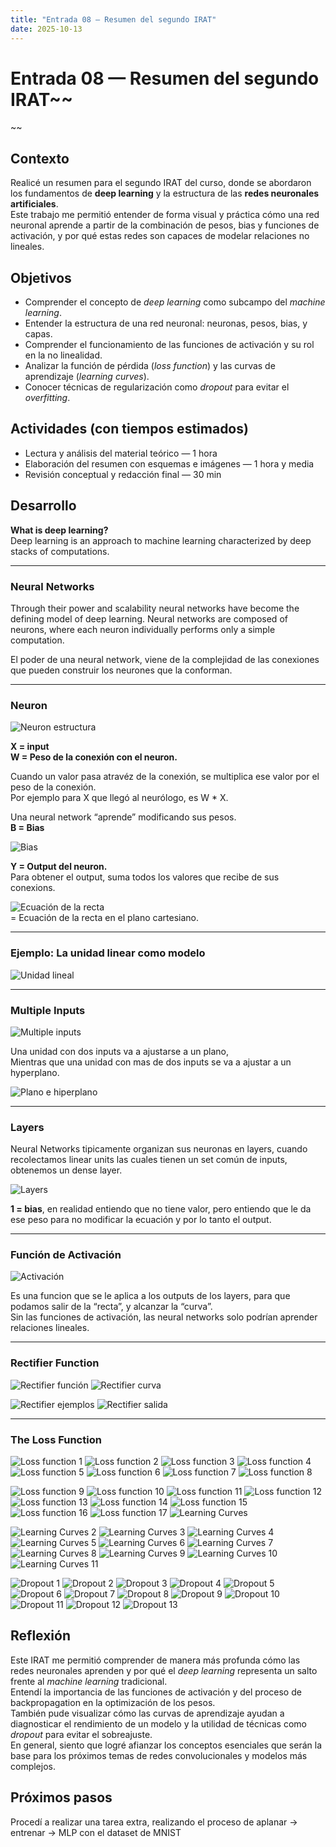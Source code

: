 ```yaml
---
title: "Entrada 08 — Resumen del segundo IRAT"
date: 2025-10-13
---
```


# Entrada 08 — Resumen del segundo IRAT~~
~~

## Contexto
Realicé un resumen para el segundo IRAT del curso, donde se abordaron los fundamentos de **deep learning** y la estructura de las **redes neuronales artificiales**.  
Este trabajo me permitió entender de forma visual y práctica cómo una red neuronal aprende a partir de la combinación de pesos, bias y funciones de activación, y por qué estas redes son capaces de modelar relaciones no lineales.

## Objetivos
- Comprender el concepto de *deep learning* como subcampo del *machine learning*.  
- Entender la estructura de una red neuronal: neuronas, pesos, bias, y capas.  
- Comprender el funcionamiento de las funciones de activación y su rol en la no linealidad.  
- Analizar la función de pérdida (*loss function*) y las curvas de aprendizaje (*learning curves*).  
- Conocer técnicas de regularización como *dropout* para evitar el *overfitting*.  

## Actividades (con tiempos estimados)
- Lectura y análisis del material teórico — 1 hora  
- Elaboración del resumen con esquemas e imágenes — 1 hora y media  
- Revisión conceptual y redacción final — 30 min  

## Desarrollo

**What is deep learning?**  
Deep learning is an approach to machine learning characterized by deep stacks of computations.

---

### Neural Networks
Through their power and scalability neural networks have become the defining model of deep learning. Neural networks are composed of neurons, where each neuron individually performs only a simple computation.   

El poder de una neural network, viene de la complejidad de las conexiones que pueden construir los neurones que la conforman.

---

### Neuron
![Neuron estructura](../assets/foto1ResumenIrat2.png)

**X = input**  
**W = Peso de la conexión con el neuron.**

Cuando un valor pasa atravéz de la conexión, se multiplica ese valor por el peso de la conexión.  
Por ejemplo para X que llegó al neurólogo, es W * X.  

Una neural network “aprende” modificando sus pesos.  
**B = Bias**

![Bias](../assets/foto2ResumenIrat2.png)

**Y = Output del neuron.**  
Para obtener el output, suma todos los valores que recibe de sus conexions.  

![Ecuación de la recta](../assets/foto3ResumenIrat2.png)  
= Ecuación de la recta en el plano cartesiano.

---

### Ejemplo: La unidad linear como modelo
![Unidad lineal](../assets/foto4ResumenIrat2.png)

---

### Multiple Inputs
![Multiple inputs](../assets/foto5ResumenIrat2.png)

Una unidad con dos inputs va a ajustarse a un plano,  
Mientras que una unidad con mas de dos inputs se va a ajustar a un hyperplano.

![Plano e hiperplano](../assets/foto6ResumenIrat2.png)

---

### Layers
Neural Networks tipicamente organizan sus neuronas en layers, cuando recolectamos linear units las cuales tienen un set común de inputs, obtenemos un dense layer.

![Layers](../assets/foto7ResumenIrat2.png)

**1 = bias**, en realidad entiendo que no tiene valor, pero entiendo que le da ese peso para no modificar la ecuación y por lo tanto el output.

---

### Función de Activación
![Activación](../assets/foto8ResumenIrat2.png)

Es una funcion que se le aplica a los outputs de los layers, para que podamos salir de la “recta”, y alcanzar la “curva”.  
Sin las funciones de activación, las neural networks solo podrían aprender relaciones lineales.

---

### Rectifier Function
![Rectifier función](../assets/foto9ResumenIrat2.png)
![Rectifier curva](../assets/foto10ResumenIrat2.png)

![Rectifier ejemplos](../assets/foto11ResumenIrat2.png)
![Rectifier salida](../assets/foto12ResumenIrat2.png)

---

### The Loss Function
![Loss function 1](../assets/foto13ResumenIrat2.png)
![Loss function 2](../assets/foto14ResumenIrat2.png)
![Loss function 3](../assets/foto15ResumenIrat2.png)
![Loss function 4](../assets/foto16ResumenIrat2.png)
![Loss function 5](../assets/foto17ResumenIrat2.png)
![Loss function 6](../assets/foto18ResumenIrat2.png)
![Loss function 7](../assets/foto19ResumenIrat2.png)
![Loss function 8](../assets/foto20ResumenIrat2.png)

![Loss function 9](../assets/foto21ResumenIrat2.png)
![Loss function 10](../assets/foto22ResumenIrat2.png)
![Loss function 11](../assets/foto23ResumenIrat2.png)
![Loss function 12](../assets/foto24ResumenIrat2.png)
![Loss function 13](../assets/foto25ResumenIrat2.png)
![Loss function 14](../assets/foto26ResumenIrat2.png)
![Loss function 15](../assets/foto27ResumenIrat2.png)
![Loss function 16](../assets/foto28ResumenIrat2.png)
![Loss function 17](../assets/foto29ResumenIrat2.png)
![Learning Curves](../assets/foto30ResumenIrat2.png)

![Learning Curves 2](../assets/foto31ResumenIrat2.png)
![Learning Curves 3](../assets/foto32ResumenIrat2.png)
![Learning Curves 4](../assets/foto33ResumenIrat2.png)
![Learning Curves 5](../assets/foto34ResumenIrat2.png)
![Learning Curves 6](../assets/foto35ResumenIrat2.png)
![Learning Curves 7](../assets/foto36ResumenIrat2.png)
![Learning Curves 8](../assets/foto37ResumenIrat2.png)
![Learning Curves 9](../assets/foto38ResumenIrat2.png)
![Learning Curves 10](../assets/foto39ResumenIrat2.png)
![Learning Curves 11](../assets/foto40ResumenIrat2.png)

![Dropout 1](../assets/foto41ResumenIrat2.png)
![Dropout 2](../assets/foto42ResumenIrat2.png)
![Dropout 3](../assets/foto43ResumenIrat2.png)
![Dropout 4](../assets/foto44ResumenIrat2.png)
![Dropout 5](../assets/foto45ResumenIrat2.png)
![Dropout 6](../assets/foto46ResumenIrat2.png)
![Dropout 7](../assets/foto47ResumenIrat2.png)
![Dropout 8](../assets/foto48ResumenIrat2.png)
![Dropout 9](../assets/foto49ResumenIrat2.png)
![Dropout 10](../assets/foto50ResumenIrat2.png)
![Dropout 11](../assets/foto51ResumenIrat2.png)
![Dropout 12](../assets/foto52ResumenIrat2.png)
![Dropout 13](../assets/foto53ResumenIrat2.png)

## Reflexión
Este IRAT me permitió comprender de manera más profunda cómo las redes neuronales aprenden y por qué el *deep learning* representa un salto frente al *machine learning* tradicional.  
Entendí la importancia de las funciones de activación y del proceso de backpropagation en la optimización de los pesos.  
También pude visualizar cómo las curvas de aprendizaje ayudan a diagnosticar el rendimiento de un modelo y la utilidad de técnicas como *dropout* para evitar el sobreajuste.  
En general, siento que logré afianzar los conceptos esenciales que serán la base para los próximos temas de redes convolucionales y modelos más complejos.

## Próximos pasos
Procedí a realizar una tarea extra, realizando el proceso de aplanar -> entrenar -> MLP con el dataset de MNIST
